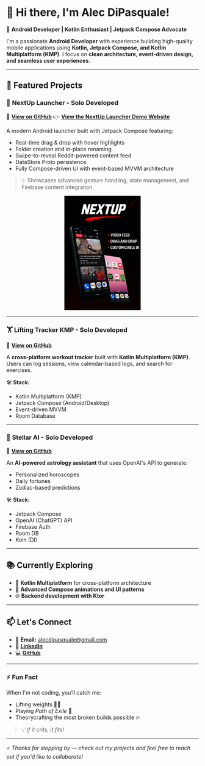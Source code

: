 # 👋 Hi there, I'm Alec DiPasquale! 

🚀 **Android Developer | Kotlin Enthusiast | Jetpack Compose Advocate**  

I'm a passionate **Android Developer** with experience building high-quality mobile applications using **Kotlin, Jetpack Compose, and Kotlin Multiplatform (KMP)**. I focus on **clean architecture, event-driven design, and seamless user experiences**.

---

## 🚀 Featured Projects

### 📱 **NextUp Launcher** - Solo Developed
🔗 [**View on GitHub**](https://github.com/Alec-Dipasquale/NextUp-Launcher-Showcase)
👉 [**View the NextUp Launcher Demo Website**](https://glacira-ltd.com/nextup-presentation.html)

A modern Android launcher built with Jetpack Compose featuring:
- Real-time drag & drop with hover highlights
- Folder creation and in-place renaming
- Swipe-to-reveal Reddit-powered content feed
- DataStore Proto persistence
- Fully Compose-driven UI with event-based MVVM architecture

> ✨ Showcases advanced gesture handling, state management, and Firebase content integration

<div align="center">
  <img src="ChatGpt-Full-Preview.png" width="200"/>
</div>

---

### 🏋️ **Lifting Tracker KMP** - Solo Developed
🔗 [**View on GitHub**](https://github.com/Alec-Dipasquale/Lifting_Ledger_Showcase/tree/main)

A **cross-platform workout tracker** built with **Kotlin Multiplatform (KMP)**.  
Users can log sessions, view calendar-based logs, and search for exercises.

🛠 **Stack:**
- Kotlin Multiplatform (KMP)
- Jetpack Compose (Android/Desktop)
- Event-driven MVVM
- Room Database

---

### 🔮 **Stellar AI** - Solo Developed
🔗 [**View on GitHub**](https://github.com/Alec-Dipasquale/stellarai)

An **AI-powered astrology assistant** that uses OpenAI's API to generate:
- Personalized horoscopes
- Daily fortunes
- Zodiac-based predictions

🛠 **Stack:**
- Jetpack Compose
- OpenAI (ChatGPT) API
- Firebase Auth
- Room DB
- Koin (DI)

---

## 📚 Currently Exploring

- 🧪 **Kotlin Multiplatform** for cross-platform architecture  
- 🎨 **Advanced Compose animations and UI patterns**  
- 🌐 **Backend development with Ktor**  

---

## 📫 Let's Connect

- 📧 **Email:** alecdipasquale@gmail.com  
- 💼 [**LinkedIn**](https://www.linkedin.com/in/alec-t-dipasquale/)  
- 💻 [**GitHub**](https://github.com/Alec-Dipasquale)  

---

### ⚡ Fun Fact

When I'm not coding, you’ll catch me:
- Lifting weights 🏋️‍♂️  
- Playing *Path of Exile* 🧙  
- Theorycrafting the most broken builds possible 🔥  
> 💡 *If it crits, it fits!*

---

⭐ *Thanks for stopping by — check out my projects and feel free to reach out if you'd like to collaborate!*
